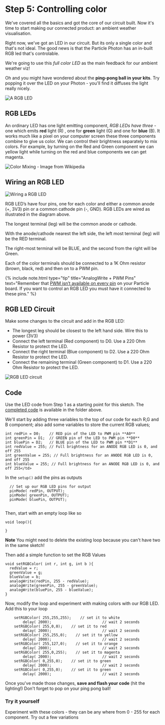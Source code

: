 # Step 5: Controlling color 

We've covered all the basics and got the core of our circuit built. Now it's time to start making our connected product: an ambient weather visualisation. 

Right now, we've got an LED in our circuit. But its only a single color and that's not ideal. The good news is that the Particle Photon has an in-built RGB led that's controlable.

We're going to use this _full color LED_ as the main feedback for our ambient weather viz! 

Oh and you might have wondered about the __ping-pong ball in your kits__. Try popping it over the LED on your Photon - you'll find it diffuses the light really nicely. 

![A RGB LED](rgbled.jpg)

## RGB LEDs

An ordinary LED has one light emitting component, _RGB LEDs have three_ - one which emits __red__ light (R) , one for __green__ light (G) and one for __blue__ (B). It works much like a pixel on your computer screen these three components combine to give us color. We can control their brightness separately to mix colors. For example, by turning on the Red and Green component we can yellow light while turning on the red and blue components we can get magenta. 

![Color Mixing - Image from Wikipedia](AdditiveColor.png)

## Wiring an RGB LED

![Wiring a RGB LED](pinsonrgb.jpg)

RGB LED’s have four pins, one for each color and either a common anode (+, 3V3) pin or a common cathode pin (-, GND).  RGB LEDs are wired as illustrated in the diagram above. 

The longest terminal (leg) will be the common anode or cathode. 

With the anode/cathode nearest the left side, the left most terminal (leg) will be the RED terminal.

The right-most terminal will be BLUE, and the second from the right will be Green.

Each of the color terminals should be connected to a 1K Ohm resistor (brown, black, red) and then on to a PWM pin. 


{% include note.html type="tip" title="AnalogWrite + PWM Pins" text="Remember that [PWM isn’t available on every pin](../pwm) on your Particle board. If you want to control an RGB LED you must have it connected to these pins." %}


## RGB LED Circuit

Make some changes to the circuit and add in the RGB LED: 

- The longest leg should be closest to the left hand side. Wire this to power (3V3)
- Connect the left terminal (Red component) to D0. Use a 220 Ohm Resistor to protect the LED.
- Connect the right terminal (Blue component) to D2. Use a 220 Ohm Resistor to protect the LED.
- Connect the remaining terminal (Green component) to D1. Use a 220 Ohm Resistor to protect the LED.

![RGB LED circuit](RGBLEDCircuit_bb.png)

## Code


Use the LED code from Step 1 as a starting point for this sketch. The [completed code](code-by-end/LED.ino) is available in the folder above.

We'll start by adding three variables to the top of our code for each R,G and B component; also add some variables to store the current RGB values;

````
int redPin = D0;    // RED pin of the LED to PWM pin **A0**
int greenPin = D1;  // GREEN pin of the LED to PWM pin **D0**
int bluePin = D2;   // BLUE pin of the LED to PWM pin **D1**
int redValue = 255; // Full brightness for an ANODE RGB LED is 0, and off 255
int greenValue = 255; // Full brightness for an ANODE RGB LED is 0, and off 255
int blueValue = 255; // Full brightness for an ANODE RGB LED is 0, and off 255</td>
````

In the `setup()` add the pins as outputs

````
  // Set up our RGB LED pins for output
  pinMode( redPin, OUTPUT);
  pinMode( greenPin, OUTPUT);
  pinMode( bluePin, OUTPUT);
	
````

Then, start with an empty loop like so

````
void loop(){

}
````
__Note__ You might need to delete the existing loop because you can't have two in the same sketch!

Then add a simple function to set the RGB Values

````
void setRGBColor( int r, int g, int b ){
  redValue = r;
  greenValue = g;
  blueValue = b;
  analogWrite(redPin, 255 - redValue);
  analogWrite(greenPin, 255 - greenValue);
  analogWrite(bluePin, 255 - blueValue);
}
````

Now, modify the loop and experiment with making colors with our RGB LED. Add this to your loop

````
    setRGBColor( 255,255,255);    // set it to white
		delay( 2000);						// wait 2 seconds
    setRGBColor( 255,0,0);    // set it to red
		delay( 2000);						// wait 2 seconds
    setRGBColor( 255,255,0);    // set it to yellow
		delay( 2000);						// wait 2 seconds
    setRGBColor( 255,127,0);    // set it to orange
		delay( 2000);						// wait 2 seconds
    setRGBColor( 255,0,255);    // set it to magenta
		delay( 2000);						// wait 2 seconds
    setRGBColor( 0,255,0);    // set it to green
		delay( 2000);						// wait 2 seconds
    setRGBColor( 0,255,0);    // set it to green
		delay( 2000);						// wait 2 seconds
````

Once you've made those changes, __save and flash your code__ (hit the lighting!) Don't forget to pop on your ping pong ball!


### Try it yourself

Experiment with these colors - they can be any where from 0 - 255 for each component. Try out a few variations 


